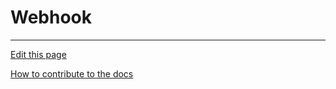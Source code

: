 # Webhook

---
[Edit this page](https://github.com/saascade/platform.saascade.com/edit/main/Hub/Organizations/Projects/Design/SubdomainWorkflows/BlueprintEditor/Blocks/Webhook/README.md)

[How to contribute to the docs](../../../../../../../../General/HowToContribute/README.md)
